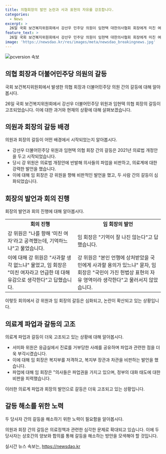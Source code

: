 ```yaml
---
title: 의협회장의 발언 논란과 사과 표현의 자유를 강조합니다.
categories:
  - News
excerpt: >
  26일 국회 보건복지위원회에서 강선우 민주당 의원이 임현택 대한의사협회 회장에게 미친 여자 발언에 대해 사과 의사가 없는지 묻고, 임회장은 사과 의사 없다는 뜻을 밝혔다. 이에 강의원은 공격적인 언행에 대해 임회장을 비난하며 사과 여부를 확인했고, 임현택 회장은 사과 의사 없는 것으로 알려졌다. 특히 의료계 비상상황 관련 입법청문회에서 의료법 개정안과 의료 파업 등을 두고 양측이 격렬한 입장을 대립했다. 이에 대해 임 회장은 의료 파업은 의사 기본권이라 주장하면서 복지부를 비판하는 발언을 했다.
feature_text: >
  26일 국회 보건복지위원회에서 강선우 민주당 의원이 임현택 대한의사협회 회장에게 미친 여자 발언에 대해 사과 의사가 없는지 묻고, 임회장은 사과 의사 없다는 뜻을 밝혔다. 이에 강의원은 공격적인 언행에 대해 임회장을 비난하며 사과 여부를 확인했고, 임현택 회장은 사과 의사 없는 것으로 알려졌다. 특히 의료계 비상상황 관련 입법청문회에서 의료법 개정안과 의료 파업 등을 두고 양측이 격렬한 입장을 대립했다. 이에 대해 임 회장은 의료 파업은 의사 기본권이라 주장하면서 복지부를 비판하는 발언을 했다.
image: 'https://newsdao.kr/res/images/meta/newsdao_breakingnews.jpg'
---
```


<p><img src="https://newsdao.kr/res/images/meta/newsdao_breakingnews.jpg" alt="pcversion 속보" /></p>

<h2 data-ke-size="size26">의협 회장과 더불어민주당 의원의 갈등</h2>

<p>국회 보건복지위원회에서 발생한 의협 회장과 더불어민주당 의원 간의 갈등에 대해 알아봅시다.</p>

<p data-ke-size="size16">26일 국회 보건복지위원회에서 강선우 더불어민주당 위원과 임현택 의협 회장의 갈등이 고조되었습니다. 이에 대한 과거와 현재의 상황에 대해 살펴보겠습니다.</p>

<h2 data-ke-size="size26">의원과 회장의 갈등 배경</h2>

<p>의원과 회장의 갈등이 어떤 배경에서 시작되었는지 알아봅시다.</p>

<ul>
  <li>강선우 더불어민주당 위원과 임현택 의협 회장 간의 갈등은 2021년 의료법 개정안을 두고 시작되었습니다.</li>
  <li>당시 강 위원은 의료법 개정안에 반발해 의사들의 파업을 비판하고, 의료계에 대한 강력한 발언을 했습니다.</li>
  <li>이에 대해 임 회장은 강 위원을 향해 비판적인 발언을 했고, 두 사람 간의 갈등이 심화되었습니다.</li>
</ul>

<h2 data-ke-size="size26">회장의 발언과 회의 진행</h2>

<p>회장의 발언과 회의 진행에 대해 알아봅시다.</p>

<table>
  <tr>
    <td style="text-align: center; height: 17px;"><b>회의 진행</b></td>
    <td style="text-align: center; height: 17px;"><b>임 회장의 발언</b></td>
  </tr>
  <tr>
    <td>강 위원은 "나를 향해 '미친 여자'라고 공격했는데, 기억하느냐"고 물었습니다.</td>
    <td>임 회장은 "기억이 잘 나진 않는다"고 답했습니다.</td>
  </tr>
  <tr>
    <td>이에 대해 강 위원은 "사과할 생각 없느냐" 물었고, 임 회장은 "미친 여자라고 언급한 데 대해 유감으로 생각한다"고 답했습니다.</td>
    <td>강 위원은 "본인 언행에 상처받았을 국민에게 사과할 용의가 있느냐" 묻자, 임 회장은 "국민이 가진 헌법상 표현의 자유 영역이라 생각한다"고 물러서지 않았습니다.</td>
  </tr>
</table>

<p data-ke-size="size16">이렇듯 회의에서 강 위원과 임 회장의 갈등은 심화되고, 논란이 확산되고 있는 상황입니다.</p>

<h2 data-ke-size="size26">의료계 파업과 갈등의 고조</h2>

<p>의료계 파업과 갈등이 더욱 고조되고 있는 상황에 대해 알아봅시다.</p>

<ul>
  <li>서미화 위원은 응급실에서 진료를 거부당한 사례를 공유하며 파업과 관련한 점을 더욱 부각시켰습니다.</li>
  <li>이에 대해 임 회장은 복지부를 저격하고, 복지부 장관과 차관을 비판하는 발언을 했습니다.</li>
  <li>파업에 대해 임 회장은 "의사들은 파업권을 가지고 있으며, 정부의 대화 태도에 대한 비판을 피력했습니다.</li>
</ul>

<p data-ke-size="size16">이러한 의료계 파업과 회장의 발언으로 갈등은 더욱 고조되고 있는 상황입니다.</p>

<h2 data-ke-size="size26">갈등 해소를 위한 노력</h2>

<p>두 당사자 간의 갈등을 해소하기 위한 노력이 필요함을 알아봅시다.</p>

<p data-ke-size="size16">의원과 회장 간의 갈등은 의료정책과 관련한 심각한 문제로 확대되고 있습니다. 이에 두 당사자는 상호간의 양보와 합의를 통해 갈등을 해소하는 방안을 모색해야 할 것입니다.</p>
실시간 뉴스 속보는, <a href="https://newsdao.kr" rel="dofollow">https://newsdao.kr</a>


